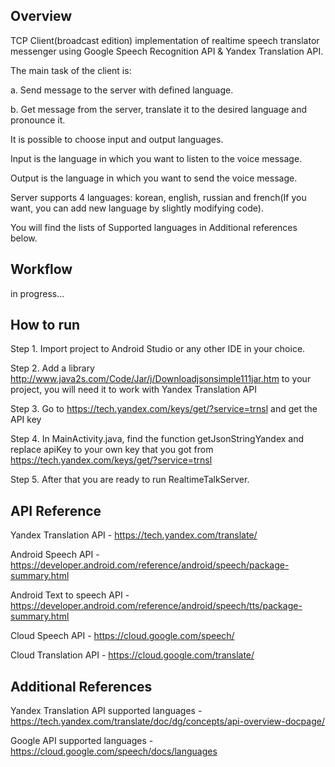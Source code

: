 ## Overview

TCP Client(broadcast edition) implementation of realtime speech translator messenger using Google Speech Recognition API & Yandex Translation API.

The main task of the client is:

a. Send message to the server with defined language.

b. Get message from the server, translate it to the desired language and pronounce it.

It is possible to choose input and output languages.

Input is the language in which you want to listen to the voice message.

Output is the language in which you want to send the voice message.

Server supports 4 languages: korean, english, russian and french(If you want, you can add new language by slightly modifying code).

You will find the lists of Supported languages in Additional references below.

## Workflow

in progress...

## How to run

Step 1. Import project to Android Studio or any other IDE in your choice. 

Step 2. Add a library http://www.java2s.com/Code/Jar/j/Downloadjsonsimple111jar.htm to your project, you will need it to work with Yandex Translation API

Step 3. Go to https://tech.yandex.com/keys/get/?service=trnsl and get the API key

Step 4. In MainActivity.java, find the function getJsonStringYandex and replace apiKey to your own key that you got from https://tech.yandex.com/keys/get/?service=trnsl

Step 5. After that you are ready to run RealtimeTalkServer.

## API Reference
Yandex Translation API - https://tech.yandex.com/translate/

Android Speech API - https://developer.android.com/reference/android/speech/package-summary.html

Android Text to speech API - https://developer.android.com/reference/android/speech/tts/package-summary.html

Cloud Speech API - https://cloud.google.com/speech/

Cloud Translation API - https://cloud.google.com/translate/

## Additional References

Yandex Translation API supported languages - https://tech.yandex.com/translate/doc/dg/concepts/api-overview-docpage/

Google API supported languages - https://cloud.google.com/speech/docs/languages
